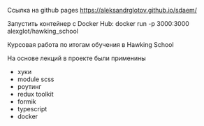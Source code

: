 Ссылка на github pages
https://aleksandrglotov.github.io/sdaem/

Запустить контейнер с Docker Hub:
docker run -p 3000:3000 alexglot/hawking_school


Курсовая работа по итогам обучения в Hawking School

На основе лекций в проекте были применины 
- хуки
- module scss
- роутинг
- redux toolkit
- formik
- typescript
- docker 